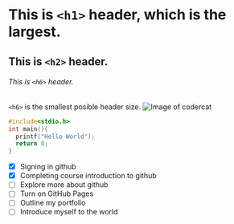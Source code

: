 # This is `<h1>` header, which is the largest.
## This is `<h2>` header.
###### This is `<h6>` header.
`<h6>`  is the smallest posible header size.
![Image of codercat](https://octodex.github.com/images/codercat.jpg)
``` c
#include<stdio.h>
int main(){
  printf("Hello World");
  return 0;
}
```
- [x] Signing in github
- [x] Completing course introduction to github
- [ ] Explore more about github
- [ ] Turn on GitHub Pages
- [ ] Outline my portfolio
- [ ] Introduce myself to the world
